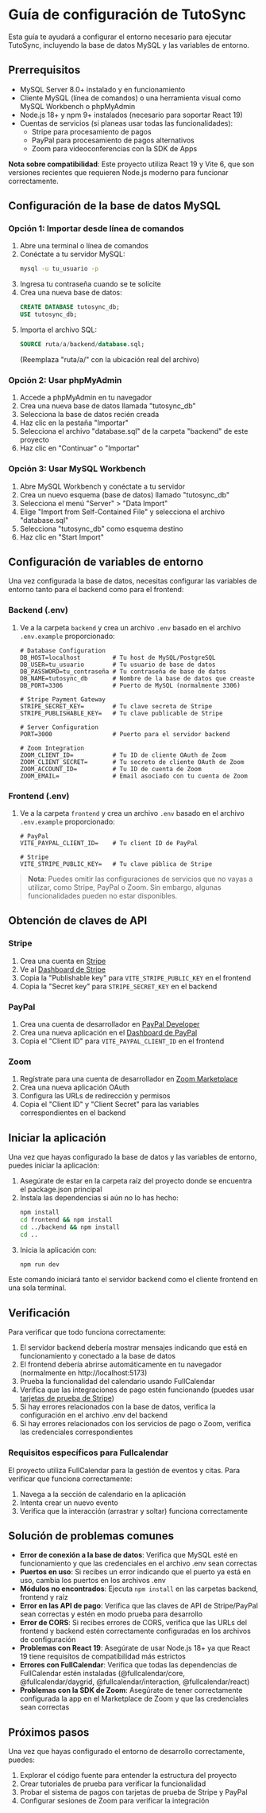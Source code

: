 # Guía de configuración de TutoSync

Esta guía te ayudará a configurar el entorno necesario para ejecutar TutoSync, incluyendo la base de datos MySQL y las variables de entorno.

## Prerrequisitos

-   MySQL Server 8.0+ instalado y en funcionamiento
-   Cliente MySQL (línea de comandos) o una herramienta visual como MySQL Workbench o phpMyAdmin
-   Node.js 18+ y npm 9+ instalados (necesario para soportar React 19)
-   Cuentas de servicios (si planeas usar todas las funcionalidades):
    -   Stripe para procesamiento de pagos
    -   PayPal para procesamiento de pagos alternativos
    -   Zoom para videoconferencias con la SDK de Apps

**Nota sobre compatibilidad**: Este proyecto utiliza React 19 y Vite 6, que son versiones recientes que requieren Node.js moderno para funcionar correctamente.

## Configuración de la base de datos MySQL

### Opción 1: Importar desde línea de comandos

1. Abre una terminal o línea de comandos
2. Conéctate a tu servidor MySQL:
    ```bash
    mysql -u tu_usuario -p
    ```
3. Ingresa tu contraseña cuando se te solicite
4. Crea una nueva base de datos:
    ```sql
    CREATE DATABASE tutosync_db;
    USE tutosync_db;
    ```
5. Importa el archivo SQL:
    ```sql
    SOURCE ruta/a/backend/database.sql;
    ```
    (Reemplaza "ruta/a/" con la ubicación real del archivo)

### Opción 2: Usar phpMyAdmin

1. Accede a phpMyAdmin en tu navegador
2. Crea una nueva base de datos llamada "tutosync_db"
3. Selecciona la base de datos recién creada
4. Haz clic en la pestaña "Importar"
5. Selecciona el archivo "database.sql" de la carpeta "backend" de este proyecto
6. Haz clic en "Continuar" o "Importar"

### Opción 3: Usar MySQL Workbench

1. Abre MySQL Workbench y conéctate a tu servidor
2. Crea un nuevo esquema (base de datos) llamado "tutosync_db"
3. Selecciona el menú "Server" > "Data Import"
4. Elige "Import from Self-Contained File" y selecciona el archivo "database.sql"
5. Selecciona "tutosync_db" como esquema destino
6. Haz clic en "Start Import"

## Configuración de variables de entorno

Una vez configurada la base de datos, necesitas configurar las variables de entorno tanto para el backend como para el frontend:

### Backend (.env)

1. Ve a la carpeta `backend` y crea un archivo `.env` basado en el archivo `.env.example` proporcionado:

    ```
    # Database Configuration
    DB_HOST=localhost         # Tu host de MySQL/PostgreSQL
    DB_USER=tu_usuario        # Tu usuario de base de datos
    DB_PASSWORD=tu_contraseña # Tu contraseña de base de datos
    DB_NAME=tutosync_db       # Nombre de la base de datos que creaste
    DB_PORT=3306              # Puerto de MySQL (normalmente 3306)

    # Stripe Payment Gateway
    STRIPE_SECRET_KEY=        # Tu clave secreta de Stripe
    STRIPE_PUBLISHABLE_KEY=   # Tu clave publicable de Stripe

    # Server Configuration
    PORT=3000                 # Puerto para el servidor backend

    # Zoom Integration
    ZOOM_CLIENT_ID=           # Tu ID de cliente OAuth de Zoom
    ZOOM_CLIENT_SECRET=       # Tu secreto de cliente OAuth de Zoom
    ZOOM_ACCOUNT_ID=          # Tu ID de cuenta de Zoom
    ZOOM_EMAIL=               # Email asociado con tu cuenta de Zoom
    ```

### Frontend (.env)

1. Ve a la carpeta `frontend` y crea un archivo `.env` basado en el archivo `.env.example` proporcionado:

    ```
    # PayPal
    VITE_PAYPAL_CLIENT_ID=    # Tu client ID de PayPal

    # Stripe
    VITE_STRIPE_PUBLIC_KEY=   # Tu clave pública de Stripe
    ```

> **Nota**: Puedes omitir las configuraciones de servicios que no vayas a utilizar, como Stripe, PayPal o Zoom. Sin embargo, algunas funcionalidades pueden no estar disponibles.

## Obtención de claves de API

### Stripe

1. Crea una cuenta en [Stripe](https://stripe.com)
2. Ve al [Dashboard de Stripe](https://dashboard.stripe.com/apikeys)
3. Copia la "Publishable key" para `VITE_STRIPE_PUBLIC_KEY` en el frontend
4. Copia la "Secret key" para `STRIPE_SECRET_KEY` en el backend

### PayPal

1. Crea una cuenta de desarrollador en [PayPal Developer](https://developer.paypal.com/)
2. Crea una nueva aplicación en el [Dashboard de PayPal](https://developer.paypal.com/developer/applications)
3. Copia el "Client ID" para `VITE_PAYPAL_CLIENT_ID` en el frontend

### Zoom

1. Regístrate para una cuenta de desarrollador en [Zoom Marketplace](https://marketplace.zoom.us/)
2. Crea una nueva aplicación OAuth
3. Configura las URLs de redirección y permisos
4. Copia el "Client ID" y "Client Secret" para las variables correspondientes en el backend

## Iniciar la aplicación

Una vez que hayas configurado la base de datos y las variables de entorno, puedes iniciar la aplicación:

1. Asegúrate de estar en la carpeta raíz del proyecto donde se encuentra el package.json principal
2. Instala las dependencias si aún no lo has hecho:
    ```bash
    npm install
    cd frontend && npm install
    cd ../backend && npm install
    cd ..
    ```
3. Inicia la aplicación con:
    ```bash
    npm run dev
    ```

Este comando iniciará tanto el servidor backend como el cliente frontend en una sola terminal.

## Verificación

Para verificar que todo funciona correctamente:

1. El servidor backend debería mostrar mensajes indicando que está en funcionamiento y conectado a la base de datos
2. El frontend debería abrirse automáticamente en tu navegador (normalmente en http://localhost:5173)
3. Prueba la funcionalidad del calendario usando FullCalendar
4. Verifica que las integraciones de pago estén funcionando (puedes usar [tarjetas de prueba de Stripe](https://stripe.com/docs/testing))
5. Si hay errores relacionados con la base de datos, verifica la configuración en el archivo .env del backend
6. Si hay errores relacionados con los servicios de pago o Zoom, verifica las credenciales correspondientes

### Requisitos específicos para Fullcalendar

El proyecto utiliza FullCalendar para la gestión de eventos y citas. Para verificar que funciona correctamente:

1. Navega a la sección de calendario en la aplicación
2. Intenta crear un nuevo evento
3. Verifica que la interacción (arrastrar y soltar) funciona correctamente

## Solución de problemas comunes

-   **Error de conexión a la base de datos**: Verifica que MySQL esté en funcionamiento y que las credenciales en el archivo .env sean correctas
-   **Puertos en uso**: Si recibes un error indicando que el puerto ya está en uso, cambia los puertos en los archivos .env
-   **Módulos no encontrados**: Ejecuta `npm install` en las carpetas backend, frontend y raíz
-   **Error en las API de pago**: Verifica que las claves de API de Stripe/PayPal sean correctas y estén en modo prueba para desarrollo
-   **Error de CORS**: Si recibes errores de CORS, verifica que las URLs del frontend y backend estén correctamente configuradas en los archivos de configuración
-   **Problemas con React 19**: Asegúrate de usar Node.js 18+ ya que React 19 tiene requisitos de compatibilidad más estrictos
-   **Errores con FullCalendar**: Verifica que todas las dependencias de FullCalendar estén instaladas (@fullcalendar/core, @fullcalendar/daygrid, @fullcalendar/interaction, @fullcalendar/react)
-   **Problemas con la SDK de Zoom**: Asegúrate de tener correctamente configurada la app en el Marketplace de Zoom y que las credenciales sean correctas

## Próximos pasos

Una vez que hayas configurado el entorno de desarrollo correctamente, puedes:

1. Explorar el código fuente para entender la estructura del proyecto
2. Crear tutoriales de prueba para verificar la funcionalidad
3. Probar el sistema de pagos con tarjetas de prueba de Stripe y PayPal
4. Configurar sesiones de Zoom para verificar la integración
